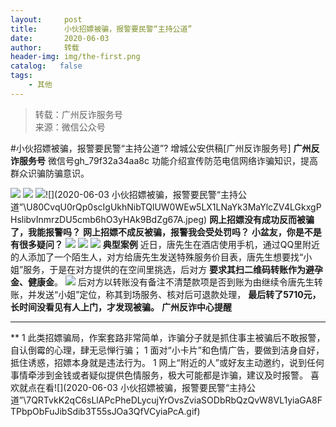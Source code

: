 ```yaml
---
layout:     post
title:      小伙招嫖被骗，报警要民警“主持公道”
date:       2020-06-03
author:     转载
header-img: img/the-first.png
catalog:   false
tags:
    - 其他
---
```


<blockquote><p>转载：广州反诈服务号<br>
来源：微信公众号</p></blockquote>

#小伙招嫖被骗，报警要民警“主持公道”?
增城公安供稿[广州反诈服务号]
**广州反诈服务号**
微信号gh_79f32a34aa8c
功能介绍宣传防范电信网络诈骗知识，提高群众识骗防骗意识。

![]({{site.baseurl}}/postimg/U80CvqU0rQqG0S0XG3fcRK4qGEDtzbMGYRSlZ6OzVrANAgHfMk7qTzp3tia5diaPPetkS2ASOkmlCIu9btqclibJw.gif)
![]({{site.baseurl}}/postimg/U80CvqU0rQp0scIgUkhNibTQlUW0WEw5LyZc61LJaiaprJiar5c3VOv6zJkGkZzowH9ULEwkO79sDr8ox408ib40eQ.gif)
![]({{site.baseurl}}/postimg/U80CvqU0rQp0scIgUkhNibTQlUW0WEw5Lo7sriaDN86rO64Q3FhJGqIqJKFLHbPE6vlRlq6sV8mqAsx3ohswMTTg.png)![](2020-06-03
小伙招嫖被骗，报警要民警“主持公道”\\U80CvqU0rQp0scIgUkhNibTQlUW0WEw5LX1LNaYk3MaYlcZV4LGkxgPHslibvInmrzDU5cmb6hO3yHAk9BdZg67A.jpeg)
**网上招嫖没有成功反而被骗了，我能报警吗？**
**网上招嫖不成反被骗，报警我会受处罚吗？**
**小盆友，你是不是有很多疑问？**
![]({{site.baseurl}}/postimg/U80CvqU0rQp0scIgUkhNibTQlUW0WEw5Lq6yT9TpgvRRAASq33icvS1v3ZsAkFW6y2jF73rFMXbkxiczA4NyeAZtg.jpeg)
![]({{site.baseurl}}/postimg/U80CvqU0rQp0scIgUkhNibTQlUW0WEw5LyZc61LJaiaprJiar5c3VOv6zJkGkZzowH9ULEwkO79sDr8ox408ib40eQ.gif)
![]({{site.baseurl}}/postimg/U80CvqU0rQp0scIgUkhNibTQlUW0WEw5LyZc61LJaiaprJiar5c3VOv6zJkGkZzowH9ULEwkO79sDr8ox408ib40eQ.gif)
**典型案例**
近日，唐先生在酒店使用手机，通过QQ里附近的人添加了一个陌生人，对方给唐先生发送特殊服务价目表，唐先生想要找“小姐”服务，于是在对方提供的在空间里挑选，后对方
**要求其扫二维码转账作为避孕金、健康金**。
![]({{site.baseurl}}/postimg/U80CvqU0rQp0scIgUkhNibTQlUW0WEw5LdJ6WACNlknibJwEsDII0bdumRk3AMFHVuLdkXiaGzFvvGelltsbC8BDQ.jpeg)
后对方以转账没有备注不清楚款项是否到账为由继续令唐先生转账，并发送“小姐”定位，称其到场服务、核对后可退款处理，
**最后转了5710元，长时间没看见有人上门，才发现被骗。**
**广州反诈中心提醒**
**********
**
1
此类招嫖骗局，作案套路非常简单，诈骗分子就是抓住事主被骗后不敢报警，自认倒霉的心理，肆无忌惮行骗；
1
面对“小卡片”和色情广告，要做到洁身自好，抵住诱惑，招嫖本身就是违法行为。
1
网上“附近的人”或好友主动邀约，说到任何事情牵涉到金钱或者疑似提供色情服务，极大可能都是诈骗，建议及时报警。
喜欢就点在看![](2020-06-03
小伙招嫖被骗，报警要民警“主持公道”\\7QRTvkK2qC6sLlAPcPheDLycujYrOvsZviaSODbRbQzQvW8VL1yiaGA8FTPbpObFuJibSdib3T55sJOa3QfVCyiaPcA.gif)
